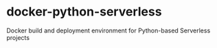 # docker-python-serverless
Docker build and deployment environment for Python-based Serverless projects
